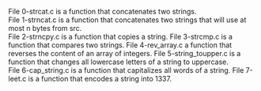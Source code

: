 File 0-strcat.c is a function that concatenates two strings.  
File 1-strncat.c is a function that concatenates two strings that will use at most n bytes from src.  
File 2-strncpy.c is a function that copies a string.
File 3-strcmp.c is a function that compares two strings.
File 4-rev_array.c a function that reverses the content of an array of integers.
File 5-string_toupper.c is a function that changes all lowercase letters of a string to uppercase.  
File 6-cap_string.c is a function that capitalizes all words of a string.
File 7-leet.c is a function that encodes a string into 1337.  